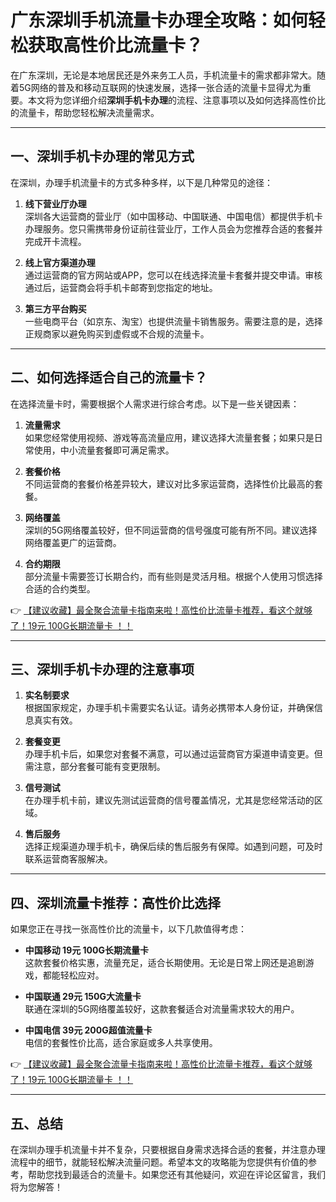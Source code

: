 # 广东深圳手机流量卡办理全攻略：如何轻松获取高性价比流量卡？

在广东深圳，无论是本地居民还是外来务工人员，手机流量卡的需求都非常大。随着5G网络的普及和移动互联网的快速发展，选择一张合适的流量卡显得尤为重要。本文将为您详细介绍**深圳手机卡办理**的流程、注意事项以及如何选择高性价比的流量卡，帮助您轻松解决流量需求。

---

## 一、深圳手机卡办理的常见方式

在深圳，办理手机流量卡的方式多种多样，以下是几种常见的途径：

1. **线下营业厅办理**  
   深圳各大运营商的营业厅（如中国移动、中国联通、中国电信）都提供手机卡办理服务。您只需携带身份证前往营业厅，工作人员会为您推荐合适的套餐并完成开卡流程。

2. **线上官方渠道办理**  
   通过运营商的官方网站或APP，您可以在线选择流量卡套餐并提交申请。审核通过后，运营商会将手机卡邮寄到您指定的地址。

3. **第三方平台购买**  
   一些电商平台（如京东、淘宝）也提供流量卡销售服务。需要注意的是，选择正规商家以避免购买到虚假或不合规的流量卡。

---

## 二、如何选择适合自己的流量卡？

在选择流量卡时，需要根据个人需求进行综合考虑。以下是一些关键因素：

1. **流量需求**  
   如果您经常使用视频、游戏等高流量应用，建议选择大流量套餐；如果只是日常使用，中小流量套餐即可满足需求。

2. **套餐价格**  
   不同运营商的套餐价格差异较大，建议对比多家运营商，选择性价比最高的套餐。

3. **网络覆盖**  
   深圳的5G网络覆盖较好，但不同运营商的信号强度可能有所不同。建议选择网络覆盖更广的运营商。

4. **合约期限**  
   部分流量卡需要签订长期合约，而有些则是灵活月租。根据个人使用习惯选择合适的合约类型。

👉 [【建议收藏】最全聚合流量卡指南来啦！高性价比流量卡推荐，看这个就够了！19元 100G长期流量卡 ！！](https://bit.ly/Liuliangka)

---

## 三、深圳手机卡办理的注意事项

1. **实名制要求**  
   根据国家规定，办理手机卡需要实名认证。请务必携带本人身份证，并确保信息真实有效。

2. **套餐变更**  
   办理手机卡后，如果您对套餐不满意，可以通过运营商官方渠道申请变更。但需注意，部分套餐可能有变更限制。

3. **信号测试**  
   在办理手机卡前，建议先测试运营商的信号覆盖情况，尤其是您经常活动的区域。

4. **售后服务**  
   选择正规渠道办理手机卡，确保后续的售后服务有保障。如遇到问题，可及时联系运营商客服解决。

---

## 四、深圳流量卡推荐：高性价比选择

如果您正在寻找一张高性价比的流量卡，以下几款值得考虑：

- **中国移动 19元 100G长期流量卡**  
  这款套餐价格实惠，流量充足，适合长期使用。无论是日常上网还是追剧游戏，都能轻松应对。

- **中国联通 29元 150G大流量卡**  
  联通在深圳的5G网络覆盖较好，这款套餐适合对流量需求较大的用户。

- **中国电信 39元 200G超值流量卡**  
  电信的套餐性价比高，适合家庭或多人共享使用。

👉 [【建议收藏】最全聚合流量卡指南来啦！高性价比流量卡推荐，看这个就够了！19元 100G长期流量卡 ！！](https://bit.ly/Liuliangka)

---

## 五、总结

在深圳办理手机流量卡并不复杂，只要根据自身需求选择合适的套餐，并注意办理流程中的细节，就能轻松解决流量问题。希望本文的攻略能为您提供有价值的参考，帮助您找到最适合的流量卡。如果您还有其他疑问，欢迎在评论区留言，我们将为您解答！